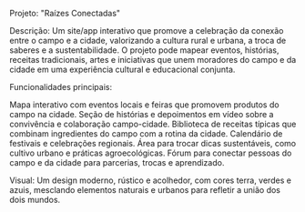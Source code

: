 Projeto: "Raízes Conectadas"

Descrição: Um site/app interativo que promove a celebração da conexão entre o campo e a cidade, valorizando a cultura rural e urbana, a troca de saberes e a sustentabilidade. O projeto pode mapear eventos, histórias, receitas tradicionais, artes e iniciativas que unem moradores do campo e da cidade em uma experiência cultural e educacional conjunta.

Funcionalidades principais:

Mapa interativo com eventos locais e feiras que promovem produtos do campo na cidade.
Seção de histórias e depoimentos em vídeo sobre a convivência e colaboração campo-cidade.
Biblioteca de receitas típicas que combinam ingredientes do campo com a rotina da cidade.
Calendário de festivais e celebrações regionais.
Área para trocar dicas sustentáveis, como cultivo urbano e práticas agroecológicas.
Fórum para conectar pessoas do campo e da cidade para parcerias, trocas e aprendizado.

Visual: Um design moderno, rústico e acolhedor, com cores terra, verdes e azuis, mesclando elementos naturais e urbanos para refletir a união dos dois mundos.

